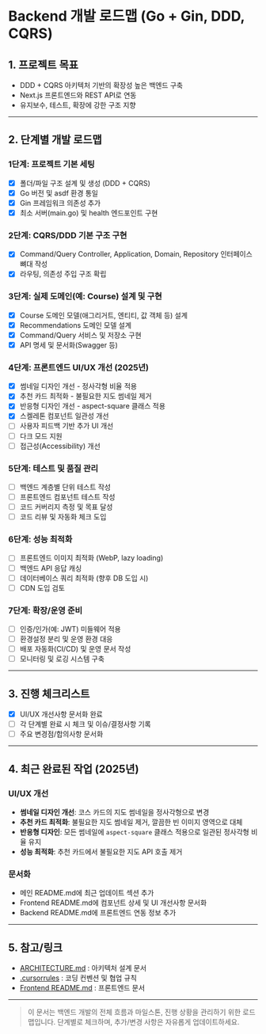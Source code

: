 # Backend 개발 로드맵 (Go + Gin, DDD, CQRS)

## 1. 프로젝트 목표
- DDD + CQRS 아키텍처 기반의 확장성 높은 백엔드 구축
- Next.js 프론트엔드와 REST API로 연동
- 유지보수, 테스트, 확장에 강한 구조 지향

---

## 2. 단계별 개발 로드맵

### 1단계: 프로젝트 기본 세팅
- [x] 폴더/파일 구조 설계 및 생성 (DDD + CQRS)
- [x] Go 버전 및 asdf 환경 통일
- [x] Gin 프레임워크 의존성 추가
- [x] 최소 서버(main.go) 및 health 엔드포인트 구현

### 2단계: CQRS/DDD 기본 구조 구현
- [x] Command/Query Controller, Application, Domain, Repository 인터페이스 뼈대 작성
- [x] 라우팅, 의존성 주입 구조 확립

### 3단계: 실제 도메인(예: Course) 설계 및 구현
- [x] Course 도메인 모델(애그리거트, 엔티티, 값 객체 등) 설계
- [x] Recommendations 도메인 모델 설계
- [x] Command/Query 서비스 및 저장소 구현
- [x] API 명세 및 문서화(Swagger 등)

### 4단계: 프론트엔드 UI/UX 개선 (2025년)
- [x] 썸네일 디자인 개선 - 정사각형 비율 적용
- [x] 추천 카드 최적화 - 불필요한 지도 썸네일 제거
- [x] 반응형 디자인 개선 - aspect-square 클래스 적용
- [x] 스켈레톤 컴포넌트 일관성 개선
- [ ] 사용자 피드백 기반 추가 UI 개선
- [ ] 다크 모드 지원
- [ ] 접근성(Accessibility) 개선

### 5단계: 테스트 및 품질 관리
- [ ] 백엔드 계층별 단위 테스트 작성
- [ ] 프론트엔드 컴포넌트 테스트 작성
- [ ] 코드 커버리지 측정 및 목표 달성
- [ ] 코드 리뷰 및 자동화 체크 도입

### 6단계: 성능 최적화
- [ ] 프론트엔드 이미지 최적화 (WebP, lazy loading)
- [ ] 백엔드 API 응답 캐싱
- [ ] 데이터베이스 쿼리 최적화 (향후 DB 도입 시)
- [ ] CDN 도입 검토

### 7단계: 확장/운영 준비
- [ ] 인증/인가(예: JWT) 미들웨어 적용
- [ ] 환경설정 분리 및 운영 환경 대응
- [ ] 배포 자동화(CI/CD) 및 운영 문서 작성
- [ ] 모니터링 및 로깅 시스템 구축

---

## 3. 진행 체크리스트
- [x] UI/UX 개선사항 문서화 완료
- [ ] 각 단계별 완료 시 체크 및 이슈/결정사항 기록
- [ ] 주요 변경점/합의사항 문서화

---

## 4. 최근 완료된 작업 (2025년)

### UI/UX 개선
- **썸네일 디자인 개선**: 코스 카드의 지도 썸네일을 정사각형으로 변경
- **추천 카드 최적화**: 불필요한 지도 썸네일 제거, 깔끔한 빈 이미지 영역으로 대체
- **반응형 디자인**: 모든 썸네일에 `aspect-square` 클래스 적용으로 일관된 정사각형 비율 유지
- **성능 최적화**: 추천 카드에서 불필요한 지도 API 호출 제거

### 문서화
- 메인 README.md에 최근 업데이트 섹션 추가
- Frontend README.md에 컴포넌트 상세 및 UI 개선사항 문서화
- Backend README.md에 프론트엔드 연동 정보 추가

---

## 5. 참고/링크
- [ARCHITECTURE.md](./ARCHITECTURE.md) : 아키텍처 설계 문서
- [.cursorrules](../.cursorrules) : 코딩 컨벤션 및 협업 규칙
- [Frontend README.md](../frontend/README.md) : 프론트엔드 문서

---

> 이 문서는 백엔드 개발의 전체 흐름과 마일스톤, 진행 상황을 관리하기 위한 로드맵입니다. 단계별로 체크하며, 추가/변경 사항은 자유롭게 업데이트하세요. 